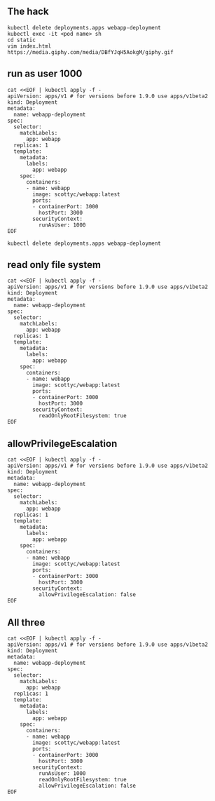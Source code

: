 
## The hack

`kubectl delete deployments.apps webapp-deployment`  
`kubectl exec -it <pod name> sh`  
`cd static`  
`vim index.html`  
`https://media.giphy.com/media/DBfYJqH5AokgM/giphy.gif`  

## run as user 1000

```
cat <<EOF | kubectl apply -f -
apiVersion: apps/v1 # for versions before 1.9.0 use apps/v1beta2
kind: Deployment
metadata:
  name: webapp-deployment
spec:
  selector:
    matchLabels:
      app: webapp
  replicas: 1
  template:
    metadata:
      labels:
        app: webapp
    spec:
      containers:
      - name: webapp
        image: scottyc/webapp:latest
        ports:
        - containerPort: 3000
          hostPort: 3000
        securityContext:
          runAsUser: 1000
EOF
```

`kubectl delete deployments.apps webapp-deployment`

## read only file system

```
cat <<EOF | kubectl apply -f -
apiVersion: apps/v1 # for versions before 1.9.0 use apps/v1beta2
kind: Deployment
metadata:
  name: webapp-deployment
spec:
  selector:
    matchLabels:
      app: webapp
  replicas: 1
  template:
    metadata:
      labels:
        app: webapp
    spec:
      containers:
      - name: webapp
        image: scottyc/webapp:latest
        ports:
        - containerPort: 3000
          hostPort: 3000
        securityContext:
          readOnlyRootFilesystem: true
EOF
```

## allowPrivilegeEscalation

```
cat <<EOF | kubectl apply -f -
apiVersion: apps/v1 # for versions before 1.9.0 use apps/v1beta2
kind: Deployment
metadata:
  name: webapp-deployment
spec:
  selector:
    matchLabels:
      app: webapp
  replicas: 1
  template:
    metadata:
      labels:
        app: webapp
    spec:
      containers:
      - name: webapp
        image: scottyc/webapp:latest
        ports:
        - containerPort: 3000
          hostPort: 3000
        securityContext:
          allowPrivilegeEscalation: false
EOF
```

## All three

```
cat <<EOF | kubectl apply -f -
apiVersion: apps/v1 # for versions before 1.9.0 use apps/v1beta2
kind: Deployment
metadata:
  name: webapp-deployment
spec:
  selector:
    matchLabels:
      app: webapp
  replicas: 1
  template:
    metadata:
      labels:
        app: webapp
    spec:
      containers:
      - name: webapp
        image: scottyc/webapp:latest
        ports:
        - containerPort: 3000
          hostPort: 3000
        securityContext:
          runAsUser: 1000
          readOnlyRootFilesystem: true
          allowPrivilegeEscalation: false
EOF
```
